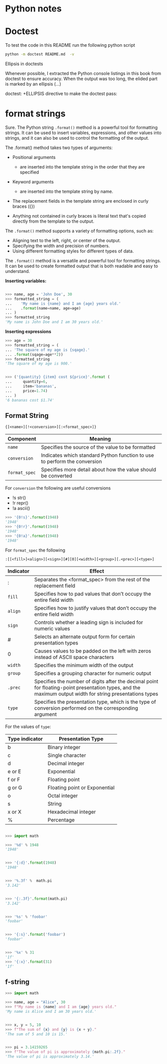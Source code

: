 # Python notes

# Doctest

To test the code in this README run the following python script

```bash
python -m doctest README.md  -v
```

Ellipsis in doctests

Whenever possible, I extracted the Python console listings in this book
from doctest to ensure accuracy. When the output was too long, the
elided part is marked by an ellipsis (...)

doctest: +ELLIPSIS directive to make the doctest pass:



# format strings

Sure. The Python string `.format()` method is a powerful tool for
formatting strings. It can be used to insert variables, expressions,
and other values into strings, and it can also be used to control
the formatting of the output.

The .format() method takes two types of arguments:
* Positional arguments
    * are inserted into the template string in the order that they are
    specified
* Keyword arguments
    * are inserted into the template string by name.

* The replacement fields in the template string are enclosed in curly
braces ({})
* Anything not contained in curly braces is literal text that's copied
directly from the template to the output.

The `.format()` method supports a variety of formatting options, such as:
* Aligning text to the left, right, or center of the output.
* Specifying the width and precision of numbers.
* Using different formatting styles for different types of data.

The `.format()` method is a versatile and powerful tool for
formatting strings. It can be used to create formatted output that
is both readable and easy to understand.

__Inserting variables:__

```python

>>> name, age = 'John Doe', 30
>>> formatted_string = (
...    'My name is {name} and I am {age} years old.'
...    .format(name=name, age=age)
... )
>>> formatted_string
'My name is John Doe and I am 30 years old.'

```

__Inserting expressions__

```python
>>> age = 30
>>> formatted_string = (
... 'The square of my age is {sqage}.'
... .format(sqage=age**2))
>>> formatted_string
'The square of my age is 900.'


>>> ('{quantity} {item} cost ${price}'.format (
...     quantity=6,
...     item='bananas',
...     price=1.74)
... )
'6 bananas cost $1.74'

```

## Format String

```
{[<name>][!<conversion>][:<format_spec>]}
```

|Component|Meaning|
|---------|-------|
| `name` |Specifies the source of the value to be formatted|
|`conversion`|Indicates which standard Python function to use to perform the conversion|
| `format_spec` |Specifies more detail about how the value should be converted|

For `conversion` the following are useful conversions
* !s str()
* !r repr()
* !a ascii()

```python
>>> '{0!s}'.format(1948)
'1948'
>>> '{0!r}'.format(1948)
'1948'
>>> '{0!a}'.format(1948)
'1948'

```

For `format_spec` the following

`:[[<fill>]<align>][<sign>][#][0][<width>][<group>][.<prec>][<type>]`

|Indicator|Effect|
|------------|------|
| : |	Separates the <format_spec> from the rest of the replacement field|
|`fill`|	Specifies how to pad values that don’t occupy the entire field width|
|`align`|	Specifies how to justify values that don’t occupy the entire field width|
|`sign`|	Controls whether a leading sign is included for numeric values|
| #	|Selects an alternate output form for certain presentation types|
|0|	Causes values to be padded on the left with zeros instead of ASCII space characters|
|`width`|	Specifies the minimum width of the output|
|`group`|	Specifies a grouping character for numeric output|
|`.prec`|	Specifies the number of digits after the decimal point for floating-point presentation types, and the maximum output width for string presentations types|
|`type`|	Specifies the presentation type, which is the type of conversion performed on the corresponding argument|


For the values of `type`:

|Type indicator	|Presentation Type|
|-------|-----------------|
|b|	Binary integer|
|c|	Single character|
|d|	Decimal integer|
|e or E	| Exponential|
|f or F	| Floating point|
|g or G	| Floating point or Exponential|
|o|	Octal integer|
|s|	String|
|x or X|	Hexadecimal integer|
|%|	Percentage|

```Python

>>> import math

>>> '%d' % 1948
'1948'


>>> '{:d}'.format(1948)
'1948'


>>> '%.3f' %  math.pi
'3.142'


>>> '{:.3f}'.format(math.pi)
'3.142'


>>> '%s' % 'foobar'
'foobar'


>>> '{:s}'.format('foobar')
'foobar'


>>> '%x' % 31
'1f'
>>> '{:x}'.format(31)
'1f'

```

## f-string

```python
>>> import math

>>> name, age = "Alice", 30
>>> f"My name is {name} and I am {age} years old."
'My name is Alice and I am 30 years old.'


>>> x, y = 5, 10
>>> f"The sum of {x} and {y} is {x + y}."
'The sum of 5 and 10 is 15.'


>>> pi = 3.14159265
>>> f"The value of pi is approximately {math.pi:.2f}."
'The value of pi is approximately 3.14.'

```